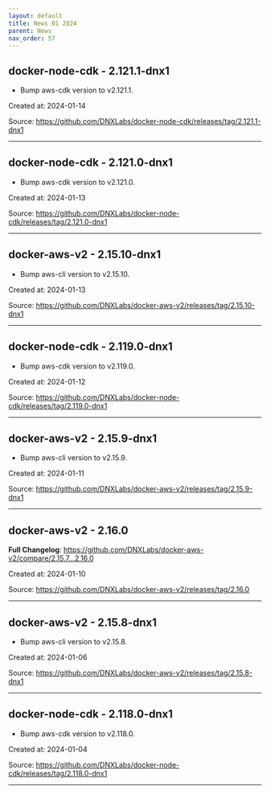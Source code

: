 ```yaml
---
layout: default
title: News 01 2024
parent: News
nav_order: 57
---
```




## docker-node-cdk - 2.121.1-dnx1
- Bump aws-cdk version to v2.121.1.

Created at: 2024-01-14

<!-- TODO: Include source link to the version tag -->
Source: https://github.com/DNXLabs/docker-node-cdk/releases/tag/2.121.1-dnx1

---


## docker-node-cdk - 2.121.0-dnx1
- Bump aws-cdk version to v2.121.0.

Created at: 2024-01-13

<!-- TODO: Include source link to the version tag -->
Source: https://github.com/DNXLabs/docker-node-cdk/releases/tag/2.121.0-dnx1

---


## docker-aws-v2 - 2.15.10-dnx1
- Bump aws-cli version to v2.15.10.

Created at: 2024-01-13

<!-- TODO: Include source link to the version tag -->
Source: https://github.com/DNXLabs/docker-aws-v2/releases/tag/2.15.10-dnx1

---


## docker-node-cdk - 2.119.0-dnx1
- Bump aws-cdk version to v2.119.0.

Created at: 2024-01-12

<!-- TODO: Include source link to the version tag -->
Source: https://github.com/DNXLabs/docker-node-cdk/releases/tag/2.119.0-dnx1

---


## docker-aws-v2 - 2.15.9-dnx1
- Bump aws-cli version to v2.15.9.

Created at: 2024-01-11

<!-- TODO: Include source link to the version tag -->
Source: https://github.com/DNXLabs/docker-aws-v2/releases/tag/2.15.9-dnx1

---


## docker-aws-v2 - 2.16.0
**Full Changelog**: https://github.com/DNXLabs/docker-aws-v2/compare/2.15.7...2.16.0

Created at: 2024-01-10

<!-- TODO: Include source link to the version tag -->
Source: https://github.com/DNXLabs/docker-aws-v2/releases/tag/2.16.0

---


## docker-aws-v2 - 2.15.8-dnx1
- Bump aws-cli version to v2.15.8.

Created at: 2024-01-06

<!-- TODO: Include source link to the version tag -->
Source: https://github.com/DNXLabs/docker-aws-v2/releases/tag/2.15.8-dnx1

---


## docker-node-cdk - 2.118.0-dnx1
- Bump aws-cdk version to v2.118.0.

Created at: 2024-01-04

<!-- TODO: Include source link to the version tag -->
Source: https://github.com/DNXLabs/docker-node-cdk/releases/tag/2.118.0-dnx1

---

